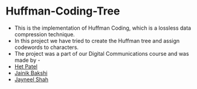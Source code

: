 # Huffman-Coding-Tree
- This is the implementation of Huffman Coding, which is a lossless data compression technique.
-  In this project we have tried to create the Huffman tree and assign codewords to characters. 
- The project was a part of our Digital Communications course and was made by -
- [Het Patel](https://github.com/het4902)
- [Jainik Bakshi](https://github.com/jainikbakshi)
- [Jayneel Shah](https://github.com/jayneel-shah18)
